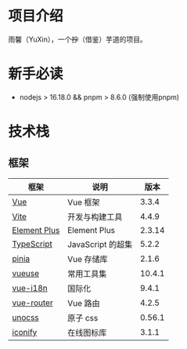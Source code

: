 # 项目介绍

雨馨（YuXin），一个~~抄~~（借鉴）芋道的项目。

# 新手必读

- nodejs > 16.18.0 && pnpm > 8.6.0 (强制使用pnpm)

# 技术栈

## 框架


| 框架                                                                   | 说明               | 版本     |
|----------------------------------------------------------------------|------------------|--------|
| [Vue](https://staging-cn.vuejs.org/)                                 | Vue 框架           | 3.3.4 |
| [Vite](https://cn.vitejs.dev//)                                      | 开发与构建工具          | 4.4.9  |
| [Element Plus](https://element-plus.org/zh-CN/)                      | Element Plus     | 2.3.14 |
| [TypeScript](https://www.typescriptlang.org/docs/)                   | JavaScript 的超集   | 5.2.2  |
| [pinia](https://pinia.vuejs.org/)                                    | Vue 存储库 | 2.1.6 |
| [vueuse](https://vueuse.org/)                                        | 常用工具集            | 10.4.1 |
| [vue-i18n](https://kazupon.github.io/vue-i18n/zh/introduction.html/) | 国际化              | 9.4.1  |
| [vue-router](https://router.vuejs.org/)                              | Vue 路由           | 4.2.5  |
| [unocss](https://uno.antfu.me/)                                      | 原子 css          | 0.56.1  |
| [iconify](https://icon-sets.iconify.design/)                         | 在线图标库            | 3.1.1  |

